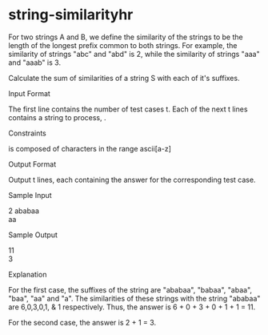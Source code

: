 # string-similarityhr

For two strings A and B, we define the similarity of the strings to be the length of the longest prefix common to both strings. For example, the similarity of strings "abc" and "abd" is 2, while the similarity of strings "aaa" and "aaab" is 3.

Calculate the sum of similarities of a string S with each of it's suffixes.

Input Format

The first line contains the number of test cases t.
Each of the next t lines contains a string to process, .

Constraints

 is composed of characters in the range ascii[a-z]

Output Format

Output t lines, each containing the answer for the corresponding test case.

Sample Input

2
ababaa  
aa

Sample Output

11  
3

Explanation

For the first case, the suffixes of the string are "ababaa", "babaa", "abaa", "baa", "aa" and "a". The similarities of these strings with the string "ababaa" are 6,0,3,0,1, & 1 respectively. Thus, the answer is 6 + 0 + 3 + 0 + 1 + 1 = 11.

For the second case, the answer is 2 + 1 = 3.
